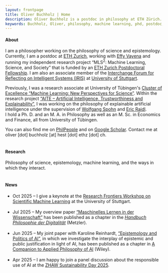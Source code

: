 ```yaml
---
layout: frontpage
title: Oliver Buchholz | Home
description: Oliver Buchholz is a postdoc in philosophy at ETH Zürich. 
keywords: Buchholz, Oliver, philosophy, machine learning, phd, postdoc, Tübingen, ETH, Zürich, AI
---
```


<h4> About </h4>

I am a philosopher working on the philosophy of science and epistemology. Currently, I am a postdoc at <a href="https://ethz.ch/en.html" target="_blank">ETH Zurich</a>, working with <a href="https://scholar.google.com/citations?user=nwRZpzEAAAAJ&hl=en" target="_blank">Effy Vayena</a> and running my independent research project &ldquo;MLS<sup>2</sup>: Machine Learning, Science, and Society&rdquo; that is funded by an <a href="https://grantsoffice.ethz.ch/funding-opportunities/internal/eth-fellowships.html" target="_blank">ETH Zurich Postdoctoral Fellowship</a>. I am also an associate member of the <a href="https://www.iris.uni-stuttgart.de/" target="_blank">Interchange Forum for Reflecting on Intelligent Systems (IRIS)</a> at <a href="https://www.uni-stuttgart.de/en/" target="_blank">University of Stuttgart</a>.<br>

Previously, I was a research associate at University of T&uuml;bingen's <a href = "https://uni-tuebingen.de/en/research/core-research/cluster-of-excellence-machine-learning/home/" target = "_blank">Cluster of Excellence &ldquo;Machine Learning: New Perspectives for Science&rdquo;</a>. Within the research project <a href = "https://sites.google.com/view/aiteproject/project" target = "_blank">&ldquo;AITE &ndash; Artificial Intelligence, Trustworthiness and Explainability&rdquo;</a>, I was working on the philosophy of explainable artificial intelligence under the supervision of <a href="https://www.philosophie.uni-konstanz.de/ag-spohn/personen/prof-dr-wolfgang-spohn/" target="_blank">Wolfgang Spohn</a> and <a href="https://scholar.google.de/citations?user=MpJaE0wAAAAJ&hl=de" target="_blank">Eric Raidl</a>.<br> 
I hold a Ph. D. and an M. A. in Philosophy as well as an M. Sc. in Economics and Finance, all from University of T&uuml;bingen.<br>

You can also find me on <a href="https://philpeople.org/profiles/oliver-buchholz" target="_blank">PhilPeople</a> and on <a href="https://scholar.google.com/citations?user=o-i32DIAAAAJ&hl=de&oi=ao" target="_blank">Google Scholar</a>. Contact me at oliver [dot] buchholz [at] hest [dot] ethz [dot] ch.<br><br>


<h4> Research </h4>

Philosophy of science, epistemology, machine learning, and the ways in which they interact.<br><br>


<h4> News </h4>

<ul>
<li> Oct 2025 &ndash; I give a keynote at the <a href="https://www.simtech.uni-stuttgart.de/communication/events/workshops/frontiers/" target="_blank">Research Frontiers Workshop on Scientific Machine Learning</a> at the University of Stuttgart.<br><br>
</li>

<li> Jul 2025 &ndash; My overview paper <a href="https://doi.org/10.1007/978-3-662-70086-0_43-1" target="_blank">&ldquo;Maschinelles Lernen in der Wissenschaft&rdquo;</a> has been published as a chapter in the <a href="https://link.springer.com/referencework/10.1007/978-3-662-70086-0" target="_blank"><i>Handbuch Philosophie der Digitalit&auml;t</i></a> (Metzler).<br><br>
</li>
  
<li> Jun 2025 &ndash; My joint paper with Karoline Reinhardt, <a href="https://doi.org/10.1002/9781394238651.ch8" target="_blank">&ldquo;Epistemology and Politics of AI&rdquo;</a>, in which we investigate the interplay of epistemic and public justification in light of AI, has been published as a chapter in <a href="https://doi.org/10.1002/9781394238651" target="_blank">A Companion to Applied Philosophy of AI</a> (Wiley).<br><br>
</li>
  
<li> Apr 2025 &ndash; I am happy to join a panel discussion about the responsible use of AI at the <a href="https://www.zhaw.ch/en/focus-topics/zhaw-sustainable/engagement/sustainability-day-25" target="_blank">ZHAW Sustainability Day 2025</a>.<br><br>
</li>
</ul>
